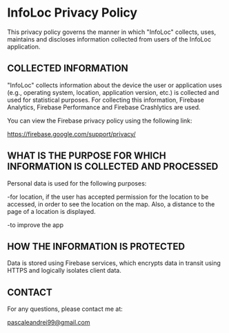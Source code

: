 # InfoLoc Privacy Policy

This privacy policy governs the manner in which "InfoLoc" collects, uses, maintains and discloses information collected from users of the InfoLoc application.

## COLLECTED INFORMATION

"InfoLoc" collects information about the device the user or application uses (e.g., operating system, location, application version, etc.) is collected and used for statistical purposes. For collecting this information, Firebase Analytics, Firebase Performance and Firebase Crashlytics are used.

You can view the Firebase privacy policy using the following link:

https://firebase.google.com/support/privacy/

## WHAT IS THE PURPOSE FOR WHICH INFORMATION IS COLLECTED AND PROCESSED

Personal data is used for the following purposes:

-for location, if the user has accepted permission for the location to be accessed, in order to see the location on the map. Also, a distance to the page of a location is displayed.

-to improve the app

## HOW THE INFORMATION IS PROTECTED

Data is stored using Firebase services, which encrypts data in transit using HTTPS and logically isolates client data.

## CONTACT

For any questions, please contact me at:

pascaleandrei99@gmail.com



